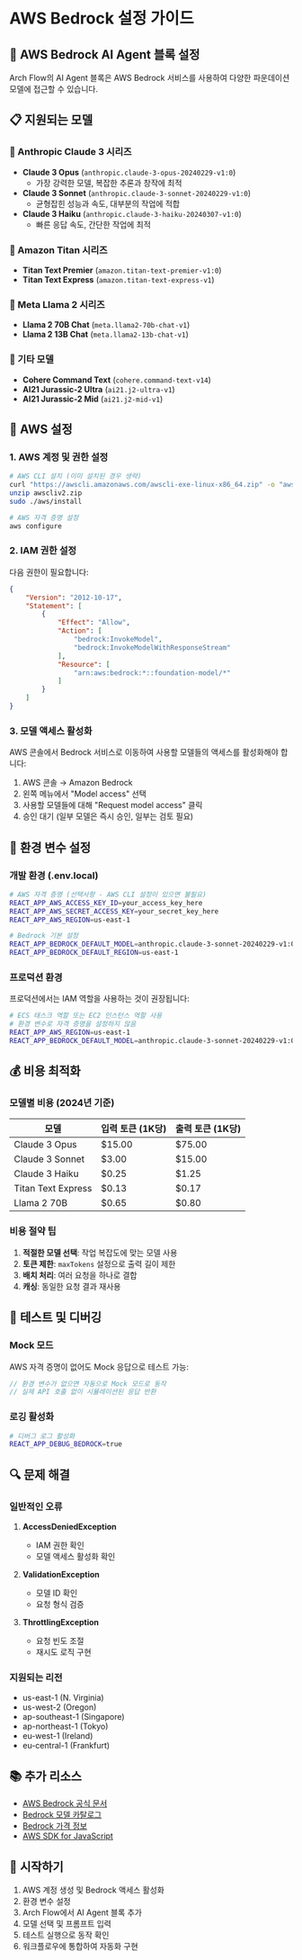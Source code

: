 # AWS Bedrock 설정 가이드

## 🚀 AWS Bedrock AI Agent 블록 설정

Arch Flow의 AI Agent 블록은 AWS Bedrock 서비스를 사용하여 다양한 파운데이션 모델에 접근할 수 있습니다.

## 📋 지원되는 모델

### 🤖 Anthropic Claude 3 시리즈
- **Claude 3 Opus** (`anthropic.claude-3-opus-20240229-v1:0`)
  - 가장 강력한 모델, 복잡한 추론과 창작에 최적
- **Claude 3 Sonnet** (`anthropic.claude-3-sonnet-20240229-v1:0`)
  - 균형잡힌 성능과 속도, 대부분의 작업에 적합
- **Claude 3 Haiku** (`anthropic.claude-3-haiku-20240307-v1:0`)
  - 빠른 응답 속도, 간단한 작업에 최적

### 🏢 Amazon Titan 시리즈
- **Titan Text Premier** (`amazon.titan-text-premier-v1:0`)
- **Titan Text Express** (`amazon.titan-text-express-v1`)

### 🦙 Meta Llama 2 시리즈
- **Llama 2 70B Chat** (`meta.llama2-70b-chat-v1`)
- **Llama 2 13B Chat** (`meta.llama2-13b-chat-v1`)

### 🔬 기타 모델
- **Cohere Command Text** (`cohere.command-text-v14`)
- **AI21 Jurassic-2 Ultra** (`ai21.j2-ultra-v1`)
- **AI21 Jurassic-2 Mid** (`ai21.j2-mid-v1`)

## 🔧 AWS 설정

### 1. AWS 계정 및 권한 설정

```bash
# AWS CLI 설치 (이미 설치된 경우 생략)
curl "https://awscli.amazonaws.com/awscli-exe-linux-x86_64.zip" -o "awscliv2.zip"
unzip awscliv2.zip
sudo ./aws/install

# AWS 자격 증명 설정
aws configure
```

### 2. IAM 권한 설정

다음 권한이 필요합니다:

```json
{
    "Version": "2012-10-17",
    "Statement": [
        {
            "Effect": "Allow",
            "Action": [
                "bedrock:InvokeModel",
                "bedrock:InvokeModelWithResponseStream"
            ],
            "Resource": [
                "arn:aws:bedrock:*::foundation-model/*"
            ]
        }
    ]
}
```

### 3. 모델 액세스 활성화

AWS 콘솔에서 Bedrock 서비스로 이동하여 사용할 모델들의 액세스를 활성화해야 합니다:

1. AWS 콘솔 → Amazon Bedrock
2. 왼쪽 메뉴에서 "Model access" 선택
3. 사용할 모델들에 대해 "Request model access" 클릭
4. 승인 대기 (일부 모델은 즉시 승인, 일부는 검토 필요)

## 🔐 환경 변수 설정

### 개발 환경 (.env.local)

```bash
# AWS 자격 증명 (선택사항 - AWS CLI 설정이 있으면 불필요)
REACT_APP_AWS_ACCESS_KEY_ID=your_access_key_here
REACT_APP_AWS_SECRET_ACCESS_KEY=your_secret_key_here
REACT_APP_AWS_REGION=us-east-1

# Bedrock 기본 설정
REACT_APP_BEDROCK_DEFAULT_MODEL=anthropic.claude-3-sonnet-20240229-v1:0
REACT_APP_BEDROCK_DEFAULT_REGION=us-east-1
```

### 프로덕션 환경

프로덕션에서는 IAM 역할을 사용하는 것이 권장됩니다:

```bash
# ECS 태스크 역할 또는 EC2 인스턴스 역할 사용
# 환경 변수로 자격 증명을 설정하지 않음
REACT_APP_AWS_REGION=us-east-1
REACT_APP_BEDROCK_DEFAULT_MODEL=anthropic.claude-3-sonnet-20240229-v1:0
```

## 💰 비용 최적화

### 모델별 비용 (2024년 기준)

| 모델 | 입력 토큰 (1K당) | 출력 토큰 (1K당) |
|------|------------------|------------------|
| Claude 3 Opus | $15.00 | $75.00 |
| Claude 3 Sonnet | $3.00 | $15.00 |
| Claude 3 Haiku | $0.25 | $1.25 |
| Titan Text Express | $0.13 | $0.17 |
| Llama 2 70B | $0.65 | $0.80 |

### 비용 절약 팁

1. **적절한 모델 선택**: 작업 복잡도에 맞는 모델 사용
2. **토큰 제한**: `maxTokens` 설정으로 출력 길이 제한
3. **배치 처리**: 여러 요청을 하나로 결합
4. **캐싱**: 동일한 요청 결과 재사용

## 🧪 테스트 및 디버깅

### Mock 모드

AWS 자격 증명이 없어도 Mock 응답으로 테스트 가능:

```javascript
// 환경 변수가 없으면 자동으로 Mock 모드로 동작
// 실제 API 호출 없이 시뮬레이션된 응답 반환
```

### 로깅 활성화

```bash
# 디버그 로그 활성화
REACT_APP_DEBUG_BEDROCK=true
```

## 🔍 문제 해결

### 일반적인 오류

1. **AccessDeniedException**
   - IAM 권한 확인
   - 모델 액세스 활성화 확인

2. **ValidationException**
   - 모델 ID 확인
   - 요청 형식 검증

3. **ThrottlingException**
   - 요청 빈도 조절
   - 재시도 로직 구현

### 지원되는 리전

- us-east-1 (N. Virginia)
- us-west-2 (Oregon)
- ap-southeast-1 (Singapore)
- ap-northeast-1 (Tokyo)
- eu-west-1 (Ireland)
- eu-central-1 (Frankfurt)

## 📚 추가 리소스

- [AWS Bedrock 공식 문서](https://docs.aws.amazon.com/bedrock/)
- [Bedrock 모델 카탈로그](https://docs.aws.amazon.com/bedrock/latest/userguide/model-catalog.html)
- [Bedrock 가격 정보](https://aws.amazon.com/bedrock/pricing/)
- [AWS SDK for JavaScript](https://docs.aws.amazon.com/AWSJavaScriptSDK/v3/latest/clients/client-bedrock-runtime/)

## 🚀 시작하기

1. AWS 계정 생성 및 Bedrock 액세스 활성화
2. 환경 변수 설정
3. Arch Flow에서 AI Agent 블록 추가
4. 모델 선택 및 프롬프트 입력
5. 테스트 실행으로 동작 확인
6. 워크플로우에 통합하여 자동화 구현
